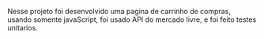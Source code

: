 Nesse projeto foi desenvolvido uma pagina de carrinho de compras, usando somente javaScript, foi usado API do mercado livre, e foi feito testes unitarios.
